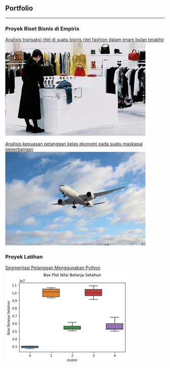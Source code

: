 ## Portfolio

---

### Proyek Riset Bisnis di Empirix
[Analisis transaksi ritel di suatu bisnis ritel fashion dalam enam bulan terakhir](https://empirixresearch.com/portfolio/ritel-fashion/)
<img src="ritel-fashion-thumbnail.jpg?raw=true"/>

[Analisis kepuasan pelanggan kelas ekonomi pada suatu maskapai penerbangan](https://empirixresearch.com/portfolio/maskapai-penerbangan/)
<img src="maskapai-penerbangan-thumbnail.jpg?raw=true"/>

### Proyek Latihan 
[Segmentasi Pelanggan Menggunakan Python](/Customer_Segmentation_with_Python.md)  
<img src="Customer Segmentation with Python/7.png?raw=true"/>

